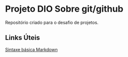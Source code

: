#  Projeto DIO Sobre git/github
Repositório criado para o desafio de projetos.

## Links Úteis
[Sintaxe básica Markdown](https://www.markdownguide.org/basic-syntax/)
